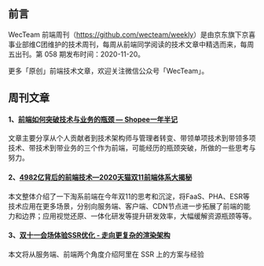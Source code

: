 ## 前言

WecTeam 前端周刊（<https://github.com/wecteam/weekly>）是由京东旗下京喜事业部维C团维护的技术周刊，每周从前端同学阅读的技术文章中精选而来，每周五出刊。第 058 期发布时间：2020-11-20。

更多「原创」前端技术文章，欢迎关注微信公众号「WecTeam」。

## 周刊文章

#### 1、[前端如何突破技术与业务的瓶颈 — Shopee一年半记](https://mp.weixin.qq.com/s/Uw7TCxnHLmdeUItaUKx5Hg)

文章主要分享从个人贡献者到技术架构师与管理者转变、带领单项技术到带领多项技术、带技术到带业务的三个作为前端，可能经历的瓶颈突破，所做的一些思考与努力。


#### 2、[4982亿背后的前端技术—2020天猫双11前端体系大揭秘](https://mp.weixin.qq.com/s/vhATyyTuIER4c32ZIYo2pw)

本文整体介绍了一下淘系前端在今年双11的思考和沉淀，将FaaS、PHA、ESR等技术应用在更多场景，分别向服务端、客户端、CDN节点进一步拓展了前端的能力和边界；应用视觉还原、一体化研发等提升研发效率，大幅缓解资源瓶颈等等。 

#### 3、[双十一会场体验SSR优化 - 走向更复杂的渲染架构](https://mp.weixin.qq.com/s/2SNzhRnY9mU41uSWsdw7Zw)

本文将从服务端、前端两个角度介绍阿里在 SSR 上的方案与经验
